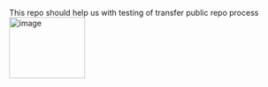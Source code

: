 This repo should help us with testing of transfer public repo process
<img width="137" height="111" alt="image" src="https://github.com/user-attachments/assets/65114683-7105-4696-86d9-1c45190aa9ca" />
